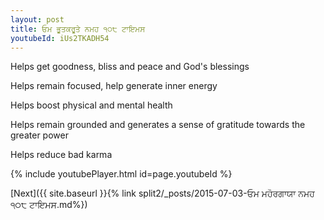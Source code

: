 ```yaml
---
layout: post
title: ਓਮ ਭੂਤਕਰੂਤੇ ਨਮਹ ੧੦੮ ਟਾਇਮਸ
youtubeId: iUs2TKADH54
---
```

 
 
Helps get goodness, bliss and peace and God's blessings
 
Helps remain focused, help generate inner energy 
 
Helps boost physical and mental health 
 
Helps remain grounded and generates a sense of gratitude towards the greater power 
 
Helps reduce bad karma
 
 
 
 


{% include youtubePlayer.html id=page.youtubeId %}
 
[Next]({{ site.baseurl }}{% link  split2/_posts/2015-07-03-ਓਮ ਮਹੋਰਗਾਯਾ ਨਮਹ ੧੦੮ ਟਾਇਮਸ.md%})
 
